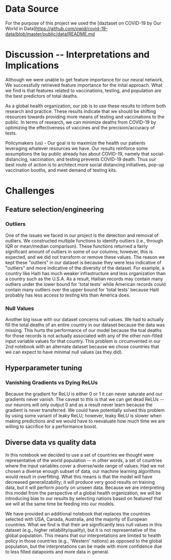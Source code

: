 # Data Source
For the purpose of this project we used the [daztaset on COVID-19 by Our World in Data]https://github.com/owid/covid-19-data/blob/master/public/data/README.md

# Discussion -- Interpretations and Implications

Although we were unable to get feature importance for our neural network. We successfully retrieved feature importance for the inital approach. What we find is that features related to vaccinations, testing, and population are the best predictors of total deaths. 

As a global health organization, our job is to use these results to inform both research and practice. These results indicate that we should be shifting resources towards providing more means of testing and vaccinations to the public. 
In terms of research, we can minimize deaths from COVID-19 by optimizing the effectiveness of vaccines and the precision/accuracy of tests.

Policymakers (us)
    - Our goal is to maximize the health our patients leveraging whatever resources we have. Our results reinforce some assumptions the lay public already has about COVID-19, namely that social-distancing, vaccination, and testing prevents COVID-19 death. Thus our best route of action is to architect more social distancing initiatives, pop-up vaccination booths, and meet demand of testing kits.

# Challenges
## Feature selection/engineering
### **Outliers**

   One of the issues we faced in our project is the detection and removal of outliers. We constructed multiple functions to identify outliers (i.e., through IQR or mean/median comparison). These functions returned a fairly significant amount of outliers in some of our columns; however, this is expected, and we did not transform or remove these values. The reason we kept these "outliers" in our dataset is because they were less indicative of "outliers" and more indicative of the diversity of the dataset. For example, a country like Haiti has much weaker infrastructure and less organization than a country such as the U.S.A. As a result, Haitian records may contain many outliers under the lower bound for 'total tests' while American records could contain many outliers over the upper bound for 'total tests' because Haiti probably has less access to testing kits than America does.

### **Null Values**

   Another big issue with our dataset concerns null values. We had to actually fill the total deaths of an entire country in our dataset because the data was missing. This hurts the performance of our model because the toal deaths for those records is not actually associated with any of the other non-filled input variable values for that country. This problem is circumvented in our 2nd notebook with an alternate dataset because we chose countries that we can expect to have minimal null values (as they did).


## Hyperparameter tuning
### **Vanishing Gradients vs Dying ReLUs**
    
   Because the gradient for ReLU is either 0 or 1 it can never saturate and our gradients never vanish. The caveat to this is that we can get dead ReLUs -- our neurons will only output 0 and as a result never learn because the gradient is never transferred. We could have potentially solved this problem by using some variant of leaky ReLU; however, leaky ReLU is slower when making predictions and we would have to reevaluate how much time we are willing to sacrifice for a performance boost.

## Diverse data vs quality data

In this notebook we decided to use a set of countries we thought were representative of the world population -- in other words, a set of countries where the input variables cover a diverse/wide range of values. Had we not chosen a diverse enough subset of data, our machine learning algorithms would result in overfitting. What this means is that the model will have decreased generalizability; it will produce very good results on training data, but it will perform poorly on unseen data. Because we are interpreting this model from the perspective of a global health organization, we will be introducing bias to our results by selecting nations based on featuresf that we will at the same time be feeding into our models.

We have provided an additional notebook that replaces the countries selected with USA, Canada, Australia, and the majority of European countries. What we find is that their are significantly less null values in this dataset (e.g., higher reliability/quality), but it is not representative of the global population. This means that our interpretations are limited to health policy in those countries (e.g., 'Western' nations) as opposed to the global population, but the interpretations can be made with more confidence due to less filled datapoints and more data in general. 
